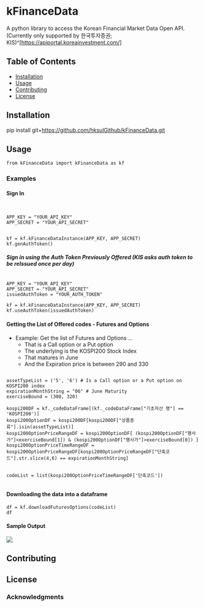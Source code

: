 # kFinanceData

A python library to access the Korean Financial Market Data Open API. (Currently only supported by 한국투자증권; KIS)^[https://apiportal.koreainvestment.com/]


## Table of Contents

- [Installation](#installation)
- [Usage](#usage)
- [Contributing](#contributing)
- [License](#license)

## Installation

pip install git+https://github.com/hksulGithub/kFinanceData.git


## Usage

```
from kFinanceData import kFinanceData as kf
```

### Examples


#### Sign In
```
 

APP_KEY = "YOUR_API_KEY"
APP_SECRET = "YOUR_API_SECRET" 


kf = kf.kFinanceDataInstance(APP_KEY, APP_SECRET)
kf.genAuthToken()

```

##### Sign in using the Auth Token Previously Offered (KIS asks auth token to be reIssued once per day)
```

APP_KEY = "YOUR_API_KEY"
APP_SECRET = "YOUR_API_SECRET" 
issuedAuthToken = "YOUR_AUTH_TOKEN"

kf = kf.kFinanceDataInstance(APP_KEY, APP_SECRET)
kf.useAuthToken(issuedAuthToken)

```


#### Getting the List of Offered codes - Futures and Options

- Example: Get the list of Futures and Options ...
  - That is a Call option or a Put option 
  - The underlying is the KOSPI200 Stock Index
  - That matures in June
  - And the Expiration price is between 290 and 330
  

```

assetTypeList = ('5', '6') # Is a Call option or a Put option on KOSPI200 index
expirationMonthString = "06" # June Maturity
exerciseBound = (300, 320)

kospi200DF = kf._codeDataFrame[(kf._codeDataFrame["기초자산 명"] == 'KOSPI200')]
kospi200OptionDF = kospi200DF[kospi200DF["상품종류"].isin(assetTypeList)] 
kospi200OptionPriceRangeDF = kospi200OptionDF[ (kospi200OptionDF["행사가"]<exerciseBound[1]) & (kospi200OptionDF["행사가"]>exerciseBound[0]) ]
kospi200OptionPriceTimeRangeDF = kospi200OptionPriceRangeDF[kospi200OptionPriceRangeDF["단축코드"].str.slice(4,6) == expirationMonthString]


codeList = list(kospi200OptionPriceTimeRangeDF['단축코드'])


```


#### Downloading the data into a dataframe

```
df = kf.downloadFuturesOptions(codeList) 
df

```

#### Sample Output

![](https://i.imgur.com/GJuMlwe.png)

## Contributing


## License


### Acknowledgments

